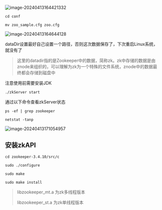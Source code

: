 ![image-20240413164421332](C:\Users\ZZZXXXJJ\AppData\Roaming\Typora\typora-user-images\image-20240413164421332.png)

```
cd conf
```

```
mv zoo_sample.cfg zoo.cfg
```

![image-20240413164644128](C:\Users\ZZZXXXJJ\AppData\Roaming\Typora\typora-user-images\image-20240413164644128.png)

dataDir设置最好自己设置一个路径，否则这次数据保存了，下次重启Linux系统，就没有了

> 这里的datadir指的是Zookeeper中的数据，简称zk。zk中存储的数据是由znode来组织的，可以理解为zk为一个特殊的文件系统，znode中的数据最终都会存储到磁盘中

注意使用前需要安装JDK

```
./zkServer start
```

通过以下命令查看zkServer状态

```
ps -ef | grep zookeeper
```

```
netstat -tanp
```

![image-20240413171054957](C:\Users\ZZZXXXJJ\AppData\Roaming\Typora\typora-user-images\image-20240413171054957.png)



## 安装zkAPI

```
cd zookeeper-3.4.10/src/c
```

```
sudo ./configure
```

```
sudo make
```

```
sudo make install
```

> libzookeeper_mt.a 为zk多线程版本
>
> libzookeeper_st.a 为zk单线程版本



